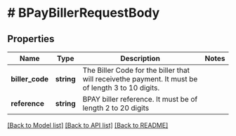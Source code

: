 # # BPayBillerRequestBody

## Properties

Name | Type | Description | Notes
------------ | ------------- | ------------- | -------------
**biller_code** | **string** | The Biller Code for the biller that will receivethe payment. It must be of length 3 to 10 digits. |
**reference** | **string** | BPAY biller reference. It must be of length 2 to 20 digits |

[[Back to Model list]](../../README.md#models) [[Back to API list]](../../README.md#endpoints) [[Back to README]](../../README.md)
